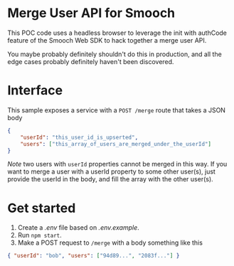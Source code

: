 # Merge User API for Smooch

This POC code uses a headless browser to leverage the init with authCode feature of the Smooch Web SDK to hack together a merge user API.

You maybe probably definitely shouldn't do this in production, and all the edge cases probably definitely haven't been discovered.

# Interface

This sample exposes a service with a `POST /merge` route that takes a JSON body

```json
{
    "userId": "this_user_id_is_upserted",
    "users": ["this_array_of_users_are_merged_under_the_userId"]
}
```

*Note* two users with `userId` properties cannot be merged in this way. If you want to merge a user with a userId property to some other user(s), just provide the userId in the body, and fill the array with the other user(s).

# Get started

1. Create a _.env_ file based on _.env.example_.
2. Run `npm start`.
3. Make a POST request to `/merge` with a body something like this
```json
{ "userId": "bob", "users": ["94d89...", "2083f..."] }
```

